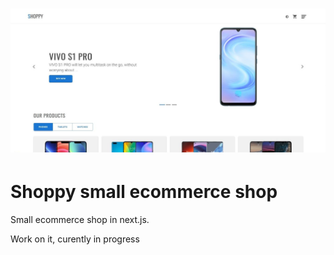 # ![WebApp](https://github.com/jurekledzinski/Ecommerc-next.js/blob/media/images/Shoppy.jpg)

# Shoppy small ecommerce shop

Small ecommerce shop in next.js.

Work on it, curently in progress
